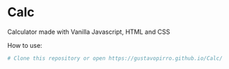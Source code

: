 # Calc

Calculator made with Vanilla Javascript, HTML and CSS

How to use:
```bash
# Clone this repository or open https://gustavopirro.github.io/Calc/
```

